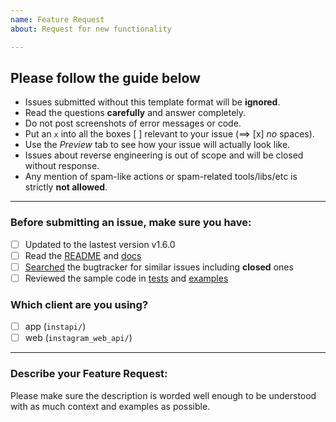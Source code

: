 ```yaml
---
name: Feature Request
about: Request for new functionality

---
```


## Please follow the guide below

- Issues submitted without this template format will be **ignored**.
- Read the questions **carefully** and answer completely.
- Do not post screenshots of error messages or code.
- Put an `x` into all the boxes [ ] relevant to your issue (==> [x] *no* spaces).
- Use the *Preview* tab to see how your issue will actually look like.
- Issues about reverse engineering is out of scope and will be closed without response.
- Any mention of spam-like actions or spam-related tools/libs/etc is strictly **not allowed**.

---

### Before submitting an issue, make sure you have:
- [ ] Updated to the lastest version v1.6.0
- [ ] Read the [README](https://github.com/breuerfelix/instapi/blob/master/README.md) and [docs](https://instagram-private-api.readthedocs.io/en/latest/)
- [ ] [Searched](https://github.com/breuerfelix/instapi/search?type=Issues) the bugtracker for similar issues including **closed** ones
- [ ] Reviewed the sample code in [tests](https://github.com/breuerfelix/instapi/tree/master/tests) and [examples](https://github.com/breuerfelix/instapi/tree/master/examples)

### Which client are you using?
- [ ] app (``instapi/``)
- [ ] web (``instagram_web_api/``)

---

### Describe your Feature Request:

Please make sure the description is worded well enough to be understood with as much context and examples as possible.
